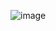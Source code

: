 ![image](https://github.com/raskkkopov/project2/assets/150954172/23156464-5e36-463e-87df-6a2b57908915)

